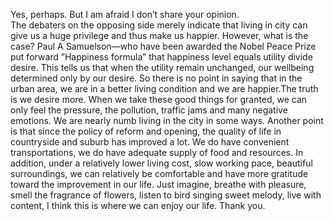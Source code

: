 Yes, perhaps. But I am afraid I don’t share your opinion.<br>
The debaters on the opposing side merely indicate that living in city can give us a huge privilege and thus make us happier. However, what is the case? Paul A Samuelson—who have been awarded the Nobel Peace Prize put forward ”Happiness formula” that happiness level equals utility divide desire. This tells us that when the utility remain unchanged, our wellbeing determined only by our desire. So there is no point in saying that in the urban area, we are in a better living condition and we are happier.The truth is we desire more. When we take these good things for granted, we can only feel the pressure, the pollution, traffic jams and many negative emotions. We are nearly numb living in the city in some ways. Another point is that since the policy of reform and opening, the quality of life in countryside and suburb has improved a lot. We do have convenient transportations, we do have adequate supply of food and resources. In addition, under a relatively lower living cost, slow working pace, beautiful surroundings, we can relatively be comfortable and have more gratitude toward the improvement in our life. Just imagine, breathe with pleasure, smell the fragrance of flowers, listen to bird singing sweet melody, live with content, I think this is where we can enjoy our life. Thank you.
